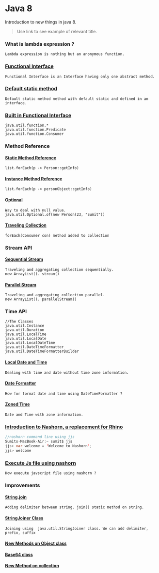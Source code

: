 # Java 8

Introduction to new things in java 8.
> Use link to see example of relevant title.

### What is lambda expression ?
    Lambda expression is nothing but an anonymous function.
### [Functional Interface](https://github.com/sumitppawar/JavaEight/blob/master/src/com/sumit/learn/java8/UseFunctionalInterface.java)
    Functional Interface is an Interface having only one abstract method.

### [Default static method](https://github.com/sumitppawar/JavaEight/blob/master/src/com/sumit/learn/java8/UseStaticDefaultMethod.java)
    Default static method method with default static and defined in an interface. 
### [Built in Functional Interface](https://github.com/sumitppawar/JavaEight/blob/master/src/com/sumit/learn/java8/)
```
java.util.function.*
java.util.function.Predicate
java.util.function.Consumer
```
### Method Reference 
#### [Static Method Reference](https://github.com/sumitppawar/JavaEight/blob/master/src/com/sumit/learn/java8/UseStaticMethodReference.java)
	list.forEach(p -> Person::getInfo)
#### [Instance Method Reference](https://github.com/sumitppawar/JavaEight/blob/master/src/com/sumit/learn/java8/UserInstanceMethodReference.java)
	list.forEach(p -> personObject::getInfo)
 
#### [Optional](https://github.com/sumitppawar/JavaEight/blob/master/src/com/sumit/learn/java8/UseOptional.java) 
    Way to deal with null value.
    java.util.Optional.of(new Person(23, "Sumit"))
#### [Traveling Collection](https://github.com/sumitppawar/JavaEight/blob/master/src/com/sumit/learn/java8/UseOfForEachMethod.java)
    forEach(Consumer con) method added to collection  
### Stream API
#### [Sequential Stream](https://github.com/sumitppawar/JavaEight/blob/master/src/com/sumit/learn/java8/UseSequentialStream.java)
    Traveling and aggregating collection sequentially.
    new ArrayList(). stream()
#### [Parallel Stream](https://github.com/sumitppawar/JavaEight/blob/master/src/com/sumit/learn/java8/UseParallelStream.ajav)
	Traveling and aggregating collection parallel.
	new ArrayList(). parallelStream()
	
### Time API
```
//The Classes
java.util.Instance
java.util.Duration
java.util.LocalTime
java.util.LocalDate
java.util.LocalDateTime
java.util.DateTimeFormatter
java.util.DateTimeFormatterBuilder
```
#### [Local Date and Time](https://github.com/sumitppawar/JavaEight/blob/master/src/com/sumit/learn/java8/DateAndTime.java)
    Dealing with time and date without time zone information.
#### [Date Formatter](https://github.com/sumitppawar/JavaEight/blob/master/src/com/sumit/learn/java8/UseDateFormatter.java)
    How for format date and time using DateTimeFormatter ?
#### [Zoned Time](https://github.com/sumitppawar/JavaEight/blob/master/src/com/sumit/learn/java8/UseZonedDateTime.java)
    Date and Time with zone information.
### [Introduction to Nashorn, a replacement for Rhino](https://github.com/sumitppawar/JavaEight/blob/master/src/com/sumit/learn/java8/UseNashorn.java)
```java
//nashorn command line using jjs
Sumits-MacBook-Air:~ sumit$ jjs
jjs> var welcome = 'Welcome to Nashorn';
jjs> welcome 
```
### [Execute Js file using nashorn](https://github.com/sumitppawar/JavaEight/blob/master/src/com/sumit/learn/java8/UseNashornExecuteJsFile.java)
    How execute javscript file using nashorn ?
    
### Improvements
#### [String.join](https://github.com/sumitppawar/JavaEight/blob/master/src/com/sumit/learn/java8/UseStringJoinMethod.java)
	Adding delimiter between string. join() static method on string. 
#### [StringJoiner Class](https://github.com/sumitppawar/JavaEight/blob/master/src/com/sumit/learn/java8/UseStringJoinerClass.java)
	Joining using  java.util.StringJoiner class. We can add delimiter, prefix, suffix
#### [New Methods on Object class]()
#### [Base64 class]()
#### [New Method on collection]()

 